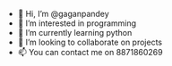 - 👋 Hi, I’m @gaganpandey
- 👀 I’m interested in programming
- 🌱 I’m currently learning python
- 💞️ I’m looking to collaborate on projects
- 📫 You can contact me on 8871860269

<!---
prathampandey8871/prathampandey8871 is a ✨ special ✨ repository because its `README.md` (this file) appears on your GitHub profile.
You can click the Preview link to take a look at your changes.
--->
